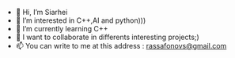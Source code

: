 - 👋 Hi, I’m Siarhei
- 👀 I’m interested in C++,AI and python)))
- 🌱 I’m currently learning C++
- 💞️ I want to collaborate in differents interesting projects;)
- 📫 You can write to me at this address : rassafonovs@gmail.com
